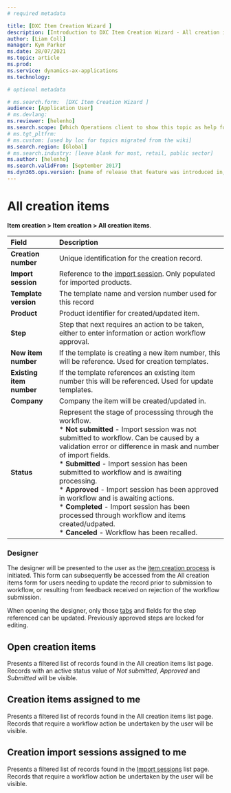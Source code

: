 ```yaml
---
# required metadata

title: [DXC Item Creation Wizard ]
description: [Introduction to DXC Item Creation Wizard - All creation items ]
author: [Liam Coll]
manager: Kym Parker
ms.date: 28/07/2021
ms.topic: article
ms.prod: 
ms.service: dynamics-ax-applications
ms.technology: 

# optional metadata

# ms.search.form:  [DXC Item Creation Wizard ]
audience: [Application User]
# ms.devlang: 
ms.reviewer: [helenho]
ms.search.scope: [Which Operations client to show this topic as help for, to be set by content strategist, see list here: https://microsoft.sharepoint.com/teams/DynDoc/_layouts/15/WopiFrame.aspx?sourcedoc={23419e1c-eb64-42e9-aa9b-79875b428718}&action=edit&wd=target%28Core%20Dynamics%20AX%20CP%20requirements%2Eone%7C4CC185C0%2DEFAA%2D42CD%2D94B9%2D8F2A45E7F61A%2FVersions%20list%20for%20docs%20topics%7CC14BE630%2D5151%2D49D6%2D8305%2D554B5084593C%2F%29]
# ms.tgt_pltfrm: 
# ms.custom: [used by loc for topics migrated from the wiki]
ms.search.region: [Global]
# ms.search.industry: [leave blank for most, retail, public sector]
ms.author: [helenho]
ms.search.validFrom: [September 2017]
ms.dyn365.ops.version: [name of release that feature was introduced in, see list here: https://microsoft.sharepoint.com/teams/DynDoc/_layouts/15/WopiFrame.aspx?sourcedoc={23419e1c-eb64-42e9-aa9b-79875b428718}&action=edit&wd=target%28Core%20Dynamics%20AX%20CP%20requirements%2Eone%7C4CC185C0%2DEFAA%2D42CD%2D94B9%2D8F2A45E7F61A%2FVersions%20list%20for%20docs%20topics%7CC14BE630%2D5151%2D49D6%2D8305%2D554B5084593C%2F%29]
---
```


# All creation items

**Item creation > Item creation > All creation items**. 

|  **Field**  | **Description** | 
|:---|:---|     
|  **Creation number**  | Unique identification for the creation record. |   
|  **Import session**  | Reference to the [import session](../INQUIRIES/Creation-import-sessions.md). Only populated for imported products. |  
|  **Template version**  | The template name and version number used for this record |
|  **Product**  | Product identifier for created/updated item. |   
|  **Step**  | Step that next requires an action to be taken, either to enter information or action workflow approval. |   
|  **New item number**  | If the template is creating a new item number, this will be reference. Used for creation templates. |   
|  **Existing item number**  | If the template references an existing item number this will be referenced. Used for update templates. |   
|  **Company**  | Company the item will be created/updated in. |   
|  **Status**  | Represent the stage of processsing through the workflow. <br /> * **Not submitted** - Import session was not submitted to workflow. Can be caused by a validation error or difference in mask and number of import fields. <br /> * **Submitted** - Import session has been submitted to workflow and is awaiting processing. <br /> * **Approved** - Import session has been approved in workflow and is awaiting actions. <br /> * **Completed** - Import session has been processed through workflow and items created/udpated. <br /> * **Canceled** - Workflow has been recalled. |  

### Designer

The designer will be presented to the user as the [item creation process](Creating-an-item) is initiated. This form can subsequently be accessed from the All creation items form for users needing to update the record prior to submission to workflow, or resulting from feedback received on rejection of the workflow submission.

When opening the designer, only those [tabs](Item-creation-template-tabs) and fields for the step referenced can be updated. Previously approved steps are locked for editing.

## Open creation items

Presents a filtered list of records found in the All creation items list page. Records with an active status value of *Not submitted*, *Approved* and *Submitted* will be visible. 

## Creation items assigned to me

Presents a filtered list of records found in the All creation items list page. Records that require a workflow action be undertaken by the user will be visible.

## Creation import sessions assigned to me

Presents a filtered list of records found in the [Import sessions](Creation-import-sessions) list page. Records that require a workflow action be undertaken by the user will be visible.
